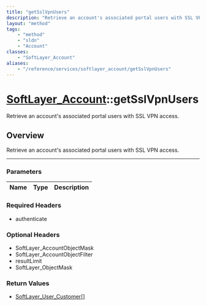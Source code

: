 ```yaml
---
title: "getSslVpnUsers"
description: "Retrieve an account's associated portal users with SSL VPN access."
layout: "method"
tags:
    - "method"
    - "sldn"
    - "Account"
classes:
    - "SoftLayer_Account"
aliases:
    - "/reference/services/softlayer_account/getSslVpnUsers"
---
```

# [SoftLayer_Account](/reference/services/SoftLayer_Account)::getSslVpnUsers


Retrieve an account's associated portal users with SSL VPN access.


## Overview 
Retrieve an account's associated portal users with SSL VPN access.

-----

### Parameters 
|Name | Type | Description |
| --- | --- | --- |


### Required Headers
* authenticate


### Optional Headers
* SoftLayer_AccountObjectMask
* SoftLayer_AccountObjectFilter
* resultLimit
* SoftLayer_ObjectMask

### Return Values
* <a href='/reference/datatypes/SoftLayer_User_Customer'>SoftLayer_User_Customer[] </a>




